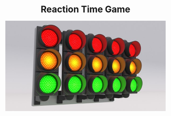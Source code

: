 <h1 align='center'>Reaction Time Game</h1>
<img src="https://github.com/JCARNEIROX/EA801/blob/main/Projeto1/farol.jpg">

